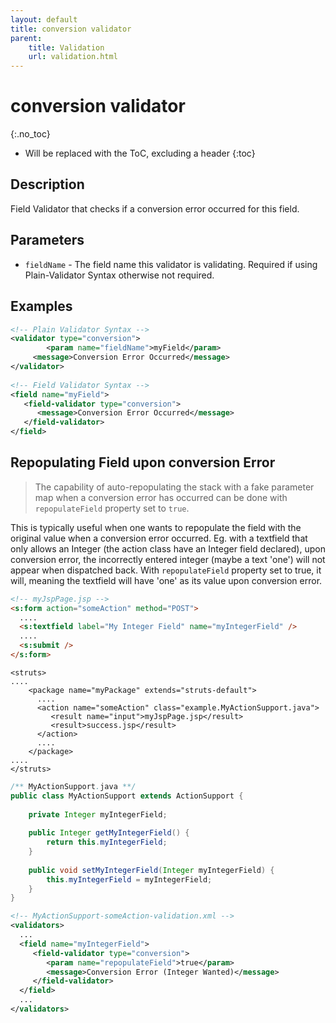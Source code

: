 ```yaml
---
layout: default
title: conversion validator
parent:
    title: Validation
    url: validation.html
---
```


# conversion validator
{:.no_toc}

* Will be replaced with the ToC, excluding a header
{:toc}

## Description

Field Validator that checks if a conversion error occurred for this field.

## Parameters

- `fieldName` - The field name this validator is validating. Required if using Plain-Validator Syntax otherwise not required.

## Examples

```xml
<!-- Plain Validator Syntax -->
<validator type="conversion">
        <param name="fieldName">myField</param>
     <message>Conversion Error Occurred</message>
</validator>
  
<!-- Field Validator Syntax -->
<field name="myField">
   <field-validator type="conversion">
      <message>Conversion Error Occurred</message>
   </field-validator>
</field>
```

## Repopulating Field upon conversion Error

> The capability of auto-repopulating the stack with a fake parameter map when a conversion error has occurred can be 
> done with `repopulateField` property set to `true`.

This is typically useful when one wants to repopulate the field with the original value when a conversion error occurred. 
Eg. with a textfield that only allows an Integer (the action class have an Integer field declared), upon conversion error, 
the incorrectly entered integer (maybe a text 'one') will not appear when dispatched back. With `repopulateField` 
property set to true, it will, meaning the textfield will have 'one' as its value upon conversion error.

```html
<!-- myJspPage.jsp -->
<s:form action="someAction" method="POST">
  ....
  <s:textfield label="My Integer Field" name="myIntegerField" />
  ....
  <s:submit />
</s:form>
```

```xmls
<struts>
....
    <package name="myPackage" extends="struts-default">
      ....
      <action name="someAction" class="example.MyActionSupport.java">
         <result name="input">myJspPage.jsp</result>
         <result>success.jsp</result>
      </action>
      ....
    </package>
....
</struts>
```

```java
/** MyActionSupport.java **/
public class MyActionSupport extends ActionSupport {
    
    private Integer myIntegerField;
    
    public Integer getMyIntegerField() { 
        return this.myIntegerField; 
    }
    
    public void setMyIntegerField(Integer myIntegerField) {
        this.myIntegerField = myIntegerField;
    }
}
```

```xml
<!-- MyActionSupport-someAction-validation.xml -->
<validators>
  ...
  <field name="myIntegerField">
     <field-validator type="conversion">
        <param name="repopulateField">true</param>
        <message>Conversion Error (Integer Wanted)</message>
     </field-validator>
  </field>
  ...
</validators>
```
